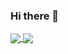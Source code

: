 ### Hi there 👋
<a href="https://github.com/mexicang0d">
  <img align="center" src="https://github-readme-stats.vercel.app/api?username=mexicang0d&show_icons=true&count_private=true&theme=synthwave" />
</a>
<a href="https://github.com/mexicang0d">
  <img align="center" src="https://github-readme-stats.vercel.app/api/top-langs/?username=mexicang0d&layout=compact&theme=synthwave" />
</a>
